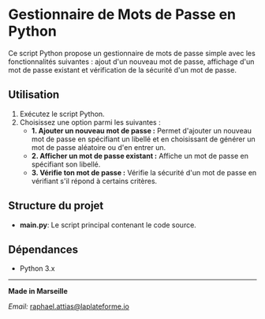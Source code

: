 # Gestionnaire de Mots de Passe en Python

Ce script Python propose un gestionnaire de mots de passe simple avec les fonctionnalités suivantes : ajout d'un nouveau mot de passe, affichage d'un mot de passe existant et vérification de la sécurité d'un mot de passe.

## Utilisation

1. Exécutez le script Python.
2. Choisissez une option parmi les suivantes :
    - **1. Ajouter un nouveau mot de passe :** Permet d'ajouter un nouveau mot de passe en spécifiant un libellé et en choisissant de générer un mot de passe aléatoire ou d'en entrer un.
    - **2. Afficher un mot de passe existant :** Affiche un mot de passe en spécifiant son libellé.
    - **3. Vérifie ton mot de passe :** Vérifie la sécurité d'un mot de passe en vérifiant s'il répond à certains critères.

## Structure du projet

- **main.py**: Le script principal contenant le code source.

## Dépendances

- Python 3.x

---

**Made in Marseille**

*Email:* [raphael.attias@laplateforme.io](mailto:raphael.attias@laplateforme.io)
